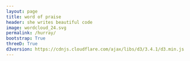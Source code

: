 ```yaml
---
layout: page
title: word of praise
header: she writes beautiful code										
image: wordcloud_24.svg 
permalink: /hurray/
bootstrap: True
threeD: True
d3version: https://cdnjs.cloudflare.com/ajax/libs/d3/3.4.1/d3.min.js
---
```



